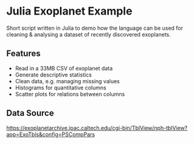 # Julia Exoplanet Example

Short script written in Julia to demo how the language can be used for cleaning & analysing a dataset of recently discovered exoplanets.

## Features
- Read in a 33MB CSV of exoplanet data
- Generate descriptive statistics
- Clean data, e.g. managing missing values
- Histograms for quantitative columns
- Scatter plots for relations between columns

## Data Source
https://exoplanetarchive.ipac.caltech.edu/cgi-bin/TblView/nph-tblView?app=ExoTbls&config=PSCompPars
